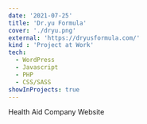 ```yaml
---
date: '2021-07-25'
title: 'Dr.yu Formula'
cover: './dryu.png'
external: 'https://dryusformula.com/'
kind : 'Project at Work'
tech:
  - WordPress
  - Javascript
  - PHP
  - CSS/SASS
showInProjects: true
---
```


Health Aid Company Website
